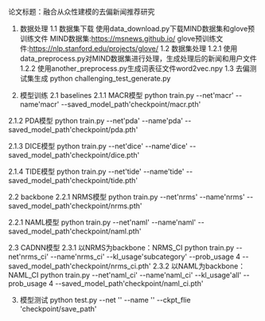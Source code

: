 论文标题：融合从众性建模的去偏新闻推荐研究

1. 数据处理
1.1 数据集下载
使用data_download.py下载MIND数据集和glove预训练文件
MIND数据集:https://msnews.github.io/
glove预训练文件:https://nlp.stanford.edu/projects/glove/
1.2 数据集处理
1.2.1 使用data_preprocess.py对MIND数据集进行处理，生成处理后的新闻和用户文件
1.2.2 使用another_preprocess.py生成词表征文件word2vec.npy
1.3 去偏测试集生成
    python challenging_test_generate.py

2. 模型训练
2.1 baselines
2.1.1 MACR模型
python train.py --net'macr'
                --name'macr'
                --saved_model_path'checkpoint/macr.pth'

2.1.2 PDA模型
python train.py --net'pda'
                --name'pda'
                --saved_model_path'checkpoint/pda.pth'

2.1.3 DICE模型
python train.py --net'dice'
                --name'dice'
                --saved_model_path'checkpoint/dice.pth'

2.1.4 TIDE模型
python train.py --net'tide'
                --name'tide'
                --saved_model_path'checkpoint/tide.pth'

2.2 backbone
2.2.1 NRMS模型
python train.py --net'nrms'
                --name'nrms'
                --saved_model_path'checkpoint/nrms.pth'

2.2.1 NAML模型
python train.py --net'naml'
                --name'naml'
                --saved_model_path'checkpoint/naml.pth'

2.3 CADNN模型
2.3.1 以NRMS为backbone：NRMS_CI
python train.py --net'nrms_ci'
                --name'nrms_ci'
                --kl_usage'subcategory'
                --prob_usage 4
                --saved_model_path'checkpoint/nrms_ci.pth'
2.3.2 以NAML为backbone：NAML_CI
python train.py --net'naml_ci'
                --name'naml_ci'
                --kl_usage'all'
                --prob_usage 4
                --saved_model_path'checkpoint/naml_ci.pth'

3. 模型测试
python test.py  --net '' 
                --name ''
                --ckpt_flie 'checkpoint/save_path' 